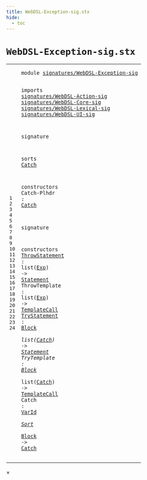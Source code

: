 ```yaml
---
title: WebDSL-Exception-sig.stx
hide:
  - toc
---
```


# `WebDSL-Exception-sig.stx`



[pdmosses/webdsl-statix/webdslstatix/src-gen/statix/signatures/WebDSL-Exception-sig.stx]: https://github.com/pdmosses/webdsl-statix/blob/master/webdslstatix/src-gen/statix/signatures/WebDSL-Exception-sig.stx "The source file on GitHub"

<div class="stx"><table class="highlighttable"><tbody><tr><td class="linenos"><div class="linenodiv"><pre><span></span>1
2
3
4
5
6
7
8
9
10
11
12
13
14
15
16
17
18
19
20
21
22
23
24
</pre></div></td>
<td class="code"><pre><code><span class="keyword">module</span> <a href="../webdsl-statix-sig.stx/#signatures/WebDSL-Exception-sig_13_3" id="signatures/WebDSL-Exception-sig_1_8" title="Referenced at ../webdsl-statix-sig.stx line 13"><span class="token sort_Id">signatures/WebDSL-Exception-sig</span></a>

<span class="keyword">imports</span>
  <a href="../WebDSL-Action-sig.stx/#signatures/WebDSL-Action-sig_1_8" id="signatures/WebDSL-Action-sig_4_3" title="Defined at ../WebDSL-Action-sig.stx line 1"><span class="token sort_Id">signatures/WebDSL-Action-sig</span></a>
  <a href="../WebDSL-Core-sig.stx/#signatures/WebDSL-Core-sig_1_8" id="signatures/WebDSL-Core-sig_5_3" title="Defined at ../WebDSL-Core-sig.stx line 1"><span class="token sort_Id">signatures/WebDSL-Core-sig</span></a>
  <a href="../WebDSL-Lexical-sig.stx/#signatures/WebDSL-Lexical-sig_1_8" id="signatures/WebDSL-Lexical-sig_6_3" title="Defined at ../WebDSL-Lexical-sig.stx line 1"><span class="token sort_Id">signatures/WebDSL-Lexical-sig</span></a>
  <a href="../WebDSL-UI-sig.stx/#signatures/WebDSL-UI-sig_1_8" id="signatures/WebDSL-UI-sig_7_3" title="Defined at ../WebDSL-UI-sig.stx line 1"><span class="token sort_Id">signatures/WebDSL-UI-sig</span></a>

<span class="keyword">signature</span>

  <span class="keyword">sorts</span>
    <span class="cons_SortDecl"><a href="#Catch_15_19" id="Catch_12_5" title="Referenced at line 15, 22, 23, 24"><span class="token sort_Id">Catch</span></a></span>

  <span class="keyword">constructors</span>
    <span class="cons_OpDecl"><span id="Catch-Plhdr_15_5" title="Not referenced"><span class="token sort_Id">Catch-Plhdr</span></span> <span class="operator">:</span> <span class="cons_SimpleSort"><a href="#Catch_12_5" id="Catch_15_19" title="Defined at line 12"><span class="token sort_Id">Catch</span></a></span></span>

<span class="keyword">signature</span>

  <span class="keyword">constructors</span>
    <span class="cons_OpDecl"><a href="../../../../trans/static-semantics/webdsl-actions.stx/#ThrowStatement_27_16" id="ThrowStatement_20_5" title="Referenced at ../../../../trans/static-semantics/webdsl-actions.stx line 27"><span class="token sort_Id">ThrowStatement</span></a> <span class="operator">:</span> <span class="keyword">list</span><span class="operator">(</span><span class="cons_SimpleSort"><a href="../WebDSL-Action-sig.stx/#Exp_25_5" id="Exp_20_27" title="Defined at ../WebDSL-Action-sig.stx line 25"><span class="token sort_Id">Exp</span></a></span><span class="operator">)</span> <span class="operator">-&gt;</span> <span class="cons_SimpleSort"><a href="../WebDSL-Core-sig.stx/#Statement_23_5" id="Statement_20_35" title="Defined at ../WebDSL-Core-sig.stx line 23"><span class="token sort_Id">Statement</span></a></span></span>
    <span class="cons_OpDecl"><span id="ThrowTemplate_21_5" title="Not referenced"><span class="token sort_Id">ThrowTemplate</span></span> <span class="operator">:</span> <span class="keyword">list</span><span class="operator">(</span><span class="cons_SimpleSort"><a href="../WebDSL-Action-sig.stx/#Exp_25_5" id="Exp_21_26" title="Defined at ../WebDSL-Action-sig.stx line 25"><span class="token sort_Id">Exp</span></a></span><span class="operator">)</span> <span class="operator">-&gt;</span> <span class="cons_SimpleSort"><a href="../WebDSL-UI-sig.stx/#TemplateCall_18_5" id="TemplateCall_21_34" title="Defined at ../WebDSL-UI-sig.stx line 18"><span class="token sort_Id">TemplateCall</span></a></span></span>
    <span class="cons_OpDecl"><a href="../../../../trans/static-semantics/webdsl-actions.stx/#TryStatement_28_16" id="TryStatement_22_5" title="Referenced at ../../../../trans/static-semantics/webdsl-actions.stx line 28"><span class="token sort_Id">TryStatement</span></a> <span class="operator">:</span> <span class="cons_SimpleSort"><a href="../WebDSL-Action-sig.stx/#Block_15_5" id="Block_22_20" title="Defined at ../WebDSL-Action-sig.stx line 15"><span class="token sort_Id">Block</span></a></span> <span class="operator">*</span> <span class="keyword">list</span><span class="operator">(</span><span class="cons_SimpleSort"><a href="#Catch_12_5" id="Catch_22_33" title="Defined at line 12"><span class="token sort_Id">Catch</span></a></span><span class="operator">)</span> <span class="operator">-&gt;</span> <span class="cons_SimpleSort"><a href="../WebDSL-Core-sig.stx/#Statement_23_5" id="Statement_22_43" title="Defined at ../WebDSL-Core-sig.stx line 23"><span class="token sort_Id">Statement</span></a></span></span>
    <span class="cons_OpDecl"><span id="TryTemplate_23_5" title="Not referenced"><span class="token sort_Id">TryTemplate</span></span> <span class="operator">:</span> <span class="cons_SimpleSort"><a href="../WebDSL-Action-sig.stx/#Block_15_5" id="Block_23_19" title="Defined at ../WebDSL-Action-sig.stx line 15"><span class="token sort_Id">Block</span></a></span> <span class="operator">*</span> <span class="keyword">list</span><span class="operator">(</span><span class="cons_SimpleSort"><a href="#Catch_12_5" id="Catch_23_32" title="Defined at line 12"><span class="token sort_Id">Catch</span></a></span><span class="operator">)</span> <span class="operator">-&gt;</span> <span class="cons_SimpleSort"><a href="../WebDSL-UI-sig.stx/#TemplateCall_18_5" id="TemplateCall_23_42" title="Defined at ../WebDSL-UI-sig.stx line 18"><span class="token sort_Id">TemplateCall</span></a></span></span>
    <span class="cons_OpDecl"><span id="Catch_24_5" title="Not referenced"><span class="token sort_Id">Catch</span></span> <span class="operator">:</span> <span class="cons_SimpleSort"><a href="../WebDSL-Lexical-sig.stx/#VarId_10_5" id="VarId_24_13" title="Defined at ../WebDSL-Lexical-sig.stx line 10"><span class="token sort_Id">VarId</span></a></span> <span class="operator">*</span> <span class="cons_SimpleSort"><a href="../WebDSL-Core-sig.stx/#Sort_17_5" id="Sort_24_21" title="Defined at ../WebDSL-Core-sig.stx line 17"><span class="token sort_Id">Sort</span></a></span> <span class="operator">*</span> <span class="cons_SimpleSort"><a href="../WebDSL-Action-sig.stx/#Block_15_5" id="Block_24_28" title="Defined at ../WebDSL-Action-sig.stx line 15"><span class="token sort_Id">Block</span></a></span> <span class="operator">-&gt;</span> <span class="cons_SimpleSort"><a href="#Catch_12_5" id="Catch_24_37" title="Defined at line 12"><span class="token sort_Id">Catch</span></a></span></span>
</code></pre></td></tr></tbody></table></div>

<div id="modal">
  <div id="modal-content">
    <span id="modal-close">&times;</span>
    <h2 id="modal-h2"></h2>
    <p  id="modal-p"></p>
    <ul id="modal-ul"></ul>
  </div>
</div>

